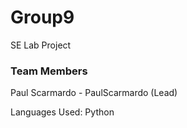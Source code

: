 # Group9
SE Lab Project
### Team Members
Paul Scarmardo - PaulScarmardo (Lead)

Languages Used: Python
